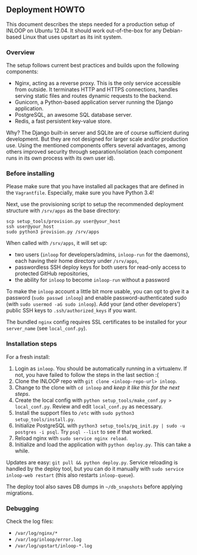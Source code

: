 ## Deployment HOWTO

This document describes the steps needed for a production setup of INLOOP on
Ubuntu 12.04. It should work out-of-the-box for any Debian-based Linux that
uses upstart as its init system.


### Overview

The setup follows current best practices and builds upon the following
components:

* Nginx, acting as a reverse proxy. This is the only service accessible
  from outside. It terminates HTTP and HTTPS connections, handles serving
  static files and routes dynamic requests to the backend.
* Gunicorn, a Python-based application server running the Django application.
* PostgreSQL, an awesome SQL database server.
* Redis, a fast persistent key-value store.

Why? The Django built-in server and SQLite are of course sufficient during
development. But they are not designed for larger scale and/or production
use. Using the mentioned components offers several advantages, among others
improved security through separation/isolation (each component runs in its
own process with its own user id).


### Before installing

Please make sure that you have installed all packages that are defined in the
`Vagrantfile`. Especially, make sure you have Python 3.4!

Next, use the provisioning script to setup the recommended deployment
structure with `/srv/apps` as the base directory:

    scp setup_tools/provision.py user@your_host
    ssh user@your_host
    sudo python3 provision.py /srv/apps

When called with `/srv/apps`, it will set up:

- two users (`inloop` for developers/admins, `inloop-run` for the daemons), each
  having their home directory under `/srv/apps`,
- passwordless SSH deploy keys for both users for read-only access to protected
  GitHub repositories,
- the ability for `inloop` to become `inloop-run` without a password

To make the `inloop` account a little bit more usable, you can opt to give it a
password (`sudo passwd inloop`) and enable password-authenticated sudo (with
`sudo usermod -aG sudo inloop`). Add your (and other developers') public SSH keys
to `.ssh/authorized_keys` if you want.

The bundled `nginx` config requires SSL certificates to be installed for your
`server_name` (see `local_conf.py`).


### Installation steps

For a fresh install:

1. Login as `inloop`. You should be automatically running in a virtualenv. If not,
   you have failed to follow the steps in the last section :(
2. Clone the INLOOP repo with `git clone <inloop-repo-url> inloop`.
3. Change to the clone with `cd inloop` and *keep it like this for the next steps*.
4. Create the local config with `python setup_tools/make_conf.py > local_conf.py`.
   Review and edit `local_conf.py` as necessary.
5. Install the support files to `/etc` with `sudo python3 setup_tools/install.py`.
6. Initialize PostgreSQL with `python3 setup_tools/pq_init.py | sudo -u postgres -i psql`.
   Try `psql --list` to see if that worked.
7. Reload nginx with `sudo service nginx reload`.
8. Initialize and load the application with `python deploy.py`. This can take a while.

Updates are easy: `git pull && python deploy.py`. Service reloading is handled by
the deploy tool, but you can do it manually with `sudo service inloop-web restart`
(this also restarts `inloop-queue`).

The deploy tool also saves DB dumps in `~/db_snapshots` before applying migrations.


### Debugging

Check the log files:

- `/var/log/nginx/*`
- `/var/log/inloop/error.log`
- `/var/log/upstart/inloop-*.log`
